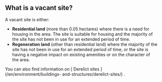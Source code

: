 ##  What is a vacant site?

A vacant site is either:

  * **Residential land** (more than 0.05 hectares) where there is a need for housing in the area. The site is suitable for housing and the majority of the site has not been in use for an extended period of time. 
  * **Regeneration land** (other than residential land) where the majority of the site has not been in use for an extended period of time, or the site is having a negative impact on existing amenities or on the character of the area. 

You can also find information on [ Derelict sites ](/en/environment/buildings-
and-structures/derelict-sites/) .
